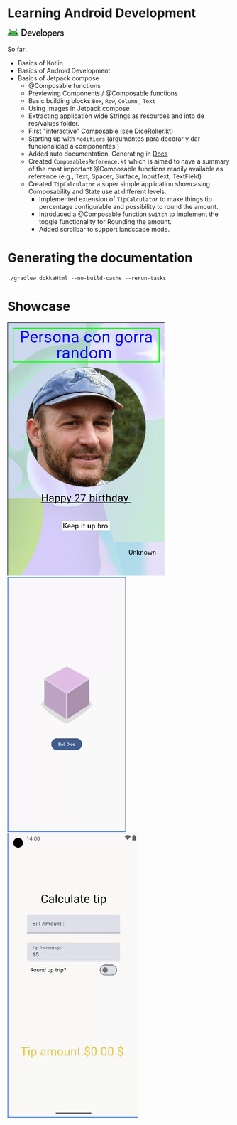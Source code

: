 # Learning Android Development

![img.png](.github-media/img.png)



So far: 
- Basics of Kotlin
- Basics of Android Development
- Basics of Jetpack compose
  - @Composable functions
  - Previewing Components / @Composable functions
  - Basic building blocks `Box`, `Row`, `Column` , `Text`
  - Using Images in Jetpack compose
  - Extracting application wide Strings as resources and into de res/values folder.
  - First "interactive" Composable (see DiceRoller.kt)
  - Starting up with `Modifiers` (argumentos para decorar y dar funcionalidad a componentes )
  - Added auto documentation. Generating in [Docs](docs/index.html)
  - Created `ComposablesReference.kt` which is aimed to have a summary of the most important @Composable functions readily available as reference (e.g., Text, Spacer, Surface, InputText, TextField)
  - Created `TipCalculator` a super simple application showcasing Composability and State use at different levels.
    - Implemented extension of `TipCalculator` to make things tip percentage configurable and possibility to round the amount.
    - Introduced a @Composable function `Switch` to implement the toggle functionality for Rounding the amount.
    - Added scrollbar to support landscape mode.
  


# Generating the documentation

`./gradlew dokkaHtml --no-build-cache --rerun-tasks`



# Showcase
![ImagesActivity.png](.github-media/ImagesActivity.png)
![DiceRoller.gif](.github-media/DiceRoller.gif)
![TipCalculator.gif](.github-media/TipCalculator.gif)